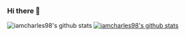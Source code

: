### Hi there 👋




![iamcharles98's github stats](https://github-readme-stats.vercel.app/api?username=iamcharles98&show_icons=true)
[![iamcharles98's github stats](https://github-readme-stats.vercel.app/api/top-langs/?username=iamcharles98&show_icons=true&hide_border=true&title_color=004386&icon_color=004386&layout=compact)](https://github.com/iamcharles98)
<!--
**iamcharles98/iamcharles98** is a ✨ _special_ ✨ repository because its `README.md` (this file) appears on your GitHub profile.

Here are some ideas to get you started:

- 🔭 I’m currently working on ...
- 🌱 I’m currently learning ...
- 👯 I’m looking to collaborate on ...
- 🤔 I’m looking for help with ...
- 💬 Ask me about ...
- 📫 How to reach me: ...
- 😄 Pronouns: ...
- ⚡ Fun fact: ...
-->
